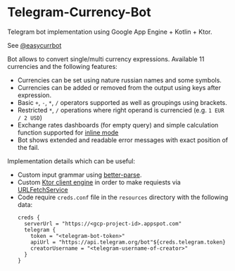 # Telegram-Currency-Bot

Telegram bot implementation using Google App Engine + Kotlin + Ktor.

See [@easycurrbot](https://t.me/easycurrbot)


Bot allows to convert single/multi currency expressions. Available 11 currencies and the following features:
* Currencies can be set using nature russian names and some symbols.
* Currencies can be added or removed from the output using keys after expression.
* Basic `+`, `-`, `*`, `/` operators supported as well as groupings using brackets.
* Restricted `*`, `/` operations where right operand is currencied (e.g. `1 EUR / 2 USD`)
* Exchange rates dashboards (for empty query) and simple calculation function supported for [inline mode](https://core.telegram.org/bots/inline)
* Bot shows extended and readable error messages with exact position of the fail.


Implementation details which can be useful:
* Custom input grammar using [better-parse](https://github.com/h0tk3y/better-parse).
* Custom [Ktor client engine](https://ktor.io/clients/http-client/engines.html) in order to make requiests via [URLFetchService](https://cloud.google.com/appengine/docs/standard/java/javadoc/com/google/appengine/api/urlfetch/URLFetchService)
* Code require `creds.conf` file in the `resources` directory with the following data:
  ```
  creds {
    serverUrl = "https://<gcp-project-id>.appspot.com"
    telegram {
      token = "<telegram-bot-token>"
      apiUrl = "https://api.telegram.org/bot"${creds.telegram.token}
      creatorUsername = "<telegram-username-of-creator>"
    }
  }
  ```